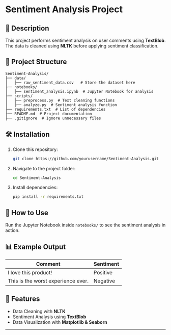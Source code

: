 # Sentiment Analysis Project

## 📌 Description
This project performs sentiment analysis on user comments using **TextBlob**. The data is cleaned using **NLTK** before applying sentiment classification.

## 📂 Project Structure
```
Sentiment-Analysis/
├── data/
│   ├── raw_sentiment_data.csv   # Store the dataset here
├── notebooks/
│   ├── sentiment_analysis.ipynb  # Jupyter Notebook for analysis
├── scripts/
│   ├── preprocess.py  # Text cleaning functions
│   ├── analyze.py  # Sentiment analysis function
├── requirements.txt  # List of dependencies
├── README.md  # Project documentation
├── .gitignore  # Ignore unnecessary files
```

## 🛠 Installation
1. Clone this repository:
   ```bash
   git clone https://github.com/yourusername/Sentiment-Analysis.git
   ```
2. Navigate to the project folder:
   ```bash
   cd Sentiment-Analysis
   ```
3. Install dependencies:
   ```bash
   pip install -r requirements.txt
   ```

## 🚀 How to Use
Run the Jupyter Notebook inside `notebooks/` to see the sentiment analysis in action.

## 📊 Example Output
| Comment | Sentiment |
|---------|----------|
| I love this product! | Positive |
| This is the worst experience ever. | Negative |

## 🎯 Features
- Data Cleaning with **NLTK**
- Sentiment Analysis using **TextBlob**
- Data Visualization with **Matplotlib & Seaborn**

---
